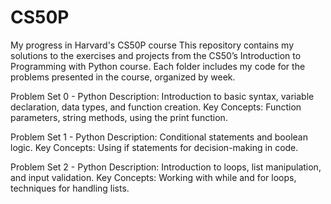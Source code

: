 # CS50P
My progress in Harvard's CS50P course This repository contains my solutions to the exercises and projects from the CS50’s Introduction to Programming with Python course. Each folder includes my code for the problems presented in the course, organized by week.

Problem Set 0 - Python
Description: Introduction to basic syntax, variable declaration, data types, and function creation.
Key Concepts: Function parameters, string methods, using the print function.

Problem Set 1 - Python
Description: Conditional statements and boolean logic.
Key Concepts: Using if statements for decision-making in code.

Problem Set 2 - Python
Description: Introduction to loops, list manipulation, and input validation.
Key Concepts: Working with while and for loops, techniques for handling lists.
